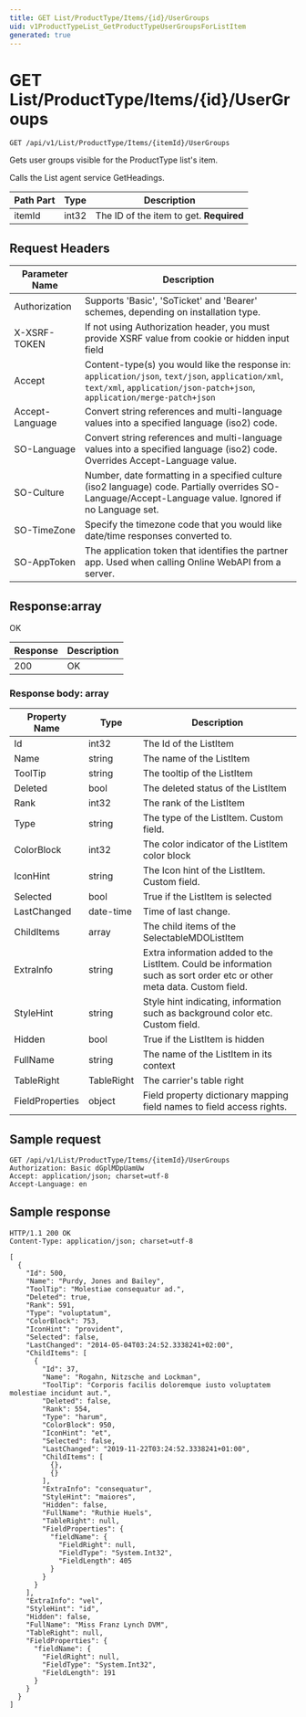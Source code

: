 ```yaml
---
title: GET List/ProductType/Items/{id}/UserGroups
uid: v1ProductTypeList_GetProductTypeUserGroupsForListItem
generated: true
---
```


# GET List/ProductType/Items/{id}/UserGroups

```http
GET /api/v1/List/ProductType/Items/{itemId}/UserGroups
```

Gets user groups visible for the ProductType list's item.


Calls the List agent service GetHeadings.





| Path Part | Type | Description |
|-----------|------|-------------|
| itemId | int32 | The ID of the item to get. **Required** |



## Request Headers

| Parameter Name | Description |
|----------------|-------------|
| Authorization  | Supports 'Basic', 'SoTicket' and 'Bearer' schemes, depending on installation type. |
| X-XSRF-TOKEN   | If not using Authorization header, you must provide XSRF value from cookie or hidden input field |
| Accept         | Content-type(s) you would like the response in: `application/json`, `text/json`, `application/xml`, `text/xml`, `application/json-patch+json`, `application/merge-patch+json` |
| Accept-Language | Convert string references and multi-language values into a specified language (iso2) code. |
| SO-Language | Convert string references and multi-language values into a specified language (iso2) code. Overrides Accept-Language value. |
| SO-Culture | Number, date formatting in a specified culture (iso2 language) code. Partially overrides SO-Language/Accept-Language value. Ignored if no Language set. |
| SO-TimeZone | Specify the timezone code that you would like date/time responses converted to. |
| SO-AppToken | The application token that identifies the partner app. Used when calling Online WebAPI from a server. |


## Response:array

OK

| Response | Description |
|----------------|-------------|
| 200 | OK |

### Response body: array

| Property Name | Type |  Description |
|----------------|------|--------------|
| Id | int32 | The Id of the ListItem |
| Name | string | The name of the ListItem |
| ToolTip | string | The tooltip of the ListItem |
| Deleted | bool | The deleted status of the ListItem |
| Rank | int32 | The rank of the ListItem |
| Type | string | The type of the ListItem. Custom field. |
| ColorBlock | int32 | The color indicator of the ListItem color block |
| IconHint | string | The Icon hint of the ListItem. Custom field. |
| Selected | bool | True if the ListItem is selected |
| LastChanged | date-time | Time of last change. |
| ChildItems | array | The child items of the SelectableMDOListItem |
| ExtraInfo | string | Extra information added to the ListItem. Could be information such as sort order etc or other meta data. Custom field. |
| StyleHint | string | Style hint indicating, information such as background color etc. Custom field. |
| Hidden | bool | True if the ListItem is hidden |
| FullName | string | The name of the ListItem in its context |
| TableRight | TableRight | The carrier's table right |
| FieldProperties | object | Field property dictionary mapping field names to field access rights. |

## Sample request

```http!
GET /api/v1/List/ProductType/Items/{itemId}/UserGroups
Authorization: Basic dGplMDpUamUw
Accept: application/json; charset=utf-8
Accept-Language: en
```

## Sample response

```http_
HTTP/1.1 200 OK
Content-Type: application/json; charset=utf-8

[
  {
    "Id": 500,
    "Name": "Purdy, Jones and Bailey",
    "ToolTip": "Molestiae consequatur ad.",
    "Deleted": true,
    "Rank": 591,
    "Type": "voluptatum",
    "ColorBlock": 753,
    "IconHint": "provident",
    "Selected": false,
    "LastChanged": "2014-05-04T03:24:52.3338241+02:00",
    "ChildItems": [
      {
        "Id": 37,
        "Name": "Rogahn, Nitzsche and Lockman",
        "ToolTip": "Corporis facilis doloremque iusto voluptatem molestiae incidunt aut.",
        "Deleted": false,
        "Rank": 554,
        "Type": "harum",
        "ColorBlock": 950,
        "IconHint": "et",
        "Selected": false,
        "LastChanged": "2019-11-22T03:24:52.3338241+01:00",
        "ChildItems": [
          {},
          {}
        ],
        "ExtraInfo": "consequatur",
        "StyleHint": "maiores",
        "Hidden": false,
        "FullName": "Ruthie Huels",
        "TableRight": null,
        "FieldProperties": {
          "fieldName": {
            "FieldRight": null,
            "FieldType": "System.Int32",
            "FieldLength": 405
          }
        }
      }
    ],
    "ExtraInfo": "vel",
    "StyleHint": "id",
    "Hidden": false,
    "FullName": "Miss Franz Lynch DVM",
    "TableRight": null,
    "FieldProperties": {
      "fieldName": {
        "FieldRight": null,
        "FieldType": "System.Int32",
        "FieldLength": 191
      }
    }
  }
]
```
